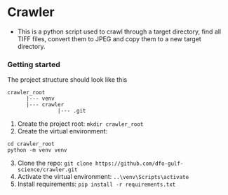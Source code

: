 # Crawler

- This is a python script used to crawl through a target directory, find all TIFF files, 
convert them to JPEG and copy them to a new target directory.


### Getting started

The project structure should look like this
```
crawler_root 
      |--- venv
      |--- crawler 
                |--- .git
```

1. Create the project root: `mkdir crawler_root`
2. Create the virtual environment: 
```
cd crawler_root
python -m venv venv
``` 
3. Clone the repo: `git clone https://github.com/dfo-gulf-science/crawler.git`
4. Activate the virtual environment: `..\venv\Scripts\activate`
5. Install requirements: `pip install -r requirements.txt`
